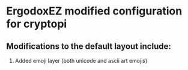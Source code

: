 # ErgodoxEZ modified configuration for cryptopi

## Modifications to the default layout include:
1. Added emoji layer (both unicode and ascii art emojis)
